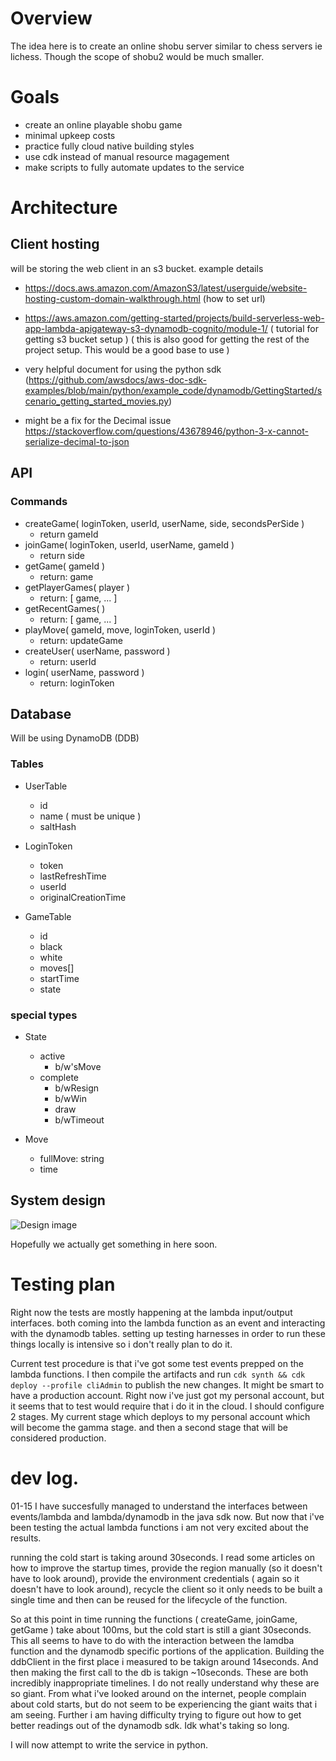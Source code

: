 # Overview
The idea here is to create an online shobu server similar to chess servers ie lichess.  Though the scope of shobu2 would be much smaller.


# Goals
- create an online playable shobu game
- minimal upkeep costs
- practice fully cloud native building styles
- use cdk instead of manual resource magagement
- make scripts to fully automate updates to the service

# Architecture
## Client hosting
will be storing the web client in an s3 bucket.
example details
- https://docs.aws.amazon.com/AmazonS3/latest/userguide/website-hosting-custom-domain-walkthrough.html (how to set url)
- https://aws.amazon.com/getting-started/projects/build-serverless-web-app-lambda-apigateway-s3-dynamodb-cognito/module-1/ ( tutorial for getting s3 bucket setup ) ( this is also good for getting the rest of the project setup. This would be a good base to use )
- very helpful document for using the python sdk (https://github.com/awsdocs/aws-doc-sdk-examples/blob/main/python/example_code/dynamodb/GettingStarted/scenario_getting_started_movies.py)

- might be a fix for the Decimal issue https://stackoverflow.com/questions/43678946/python-3-x-cannot-serialize-decimal-to-json

## API
### Commands
- createGame( loginToken, userId, userName, side, secondsPerSide )
    - return gameId
- joinGame( loginToken, userId, userName, gameId )
    - return side
- getGame( gameId )
    - return: game
- getPlayerGames( player )
    - return: [ game, ... ]
- getRecentGames( )
    - return: [ game, ... ]
- playMove( gameId, move, loginToken, userId )
    - return: updateGame
- createUser( userName, password )
    - return: userId
- login( userName, password )
    - return: loginToken

## Database
Will be using DynamoDB (DDB)
### Tables
- UserTable
    - id
    - name ( must be unique )
    - saltHash

- LoginToken
    - token
    - lastRefreshTime
    - userId
    - originalCreationTime

- GameTable
    - id
    - black
    - white
    - moves[]
    - startTime
    - state

### special types
- State
    - active
        - b/w'sMove
    - complete
        - b/wResign
        - b/wWin
        - draw
        - b/wTimeout

- Move
    - fullMove: string
    - time

## System design

![Design image](https://d1.awsstatic.com/Test%20Images/Kate%20Test%20Images/Serverless_Web_App_LP_assets_04.76030d61413ff43bd6aa75fbd16e02ad23aec67a.png)

Hopefully we actually get something in here soon.



# Testing plan

Right now the tests are mostly happening at the lambda input/output interfaces.
both coming into the lambda function as an event and interacting with the dynamodb tables.
setting up testing harnesses in order to run these things locally is intensive so i don't really plan to do it.

Current test procedure is that i've got some test events prepped on the lambda functions.
I then compile the artifacts and run `cdk synth && cdk deploy --profile cliAdmin` to publish the new changes.  It might be smart to have a production account.  Right now i've just got my personal account, but it seems that to test would require that i do it in the cloud.  I should configure 2 stages.  My current stage which deploys to my personal account which will become the gamma stage. and then a second stage that will be considered production.



# dev log.
01-15
I have succesfully managed to understand the interfaces between events/lambda and lambda/dynamodb in the java sdk now. But now that i've been testing the actual lambda functions i am not very excited about the results.

running the cold start is taking around 30seconds.  I read some articles on how to improve the startup times, provide the region manually (so it doesn't have to look around), provide the environment credentials ( again so it doesn't have to look around), recycle the client so it only needs to be built a single time and then can be reused for the lifecycle of the function.

So at this point in time running the functions ( createGame, joinGame, getGame ) take about 100ms, but the cold start is still a giant 30seconds.  This all seems to have to do with the interaction between the lamdba function and the dynamodb specific portions of the application.  Building the ddbClient in the first place i measured to be takign around 14seconds.  And then making the first call to the db is takign ~10seconds.  These are both incredibly inappropriate timelines.  I do not really understand why these are so giant.  From what i've looked around on the internet, people complain about cold starts, but do not seem to be experiencing the giant waits that i am seeing. Further i am having difficulty trying to figure out how to get better readings out of the dynamodb sdk.  Idk what's taking so long.

I will now attempt to write the service in python.
